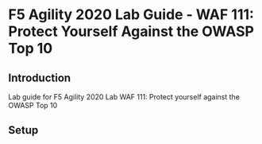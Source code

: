 F5 Agility 2020 Lab Guide - WAF 111: Protect Yourself Against the OWASP Top 10
=======================

Introduction
------------

Lab guide for F5 Agility 2020 Lab WAF 111: Protect yourself against the OWASP Top 10

Setup
-----

